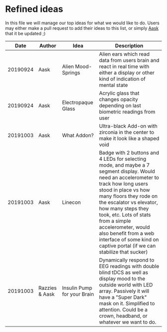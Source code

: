 # Refined ideas

In this file we will manage our top ideas for what we would like to do. Users may either make a pull request to add their ideas to this list, or simply [Aask](mailto:ask.wietting@gmail.com) that it be updated ;)

Date | Author | Idea | Description
-|-|-|-
20190924 | Aask | Alien Mood-Springs | Alien ears which read data from users brain and react in real time with either a display or other kind of indication of mental state
20190924 | Aask | Electropaque Glass | Acrylic glass that changes opacity depending on last biometric readings from user
20191003 | Aask | What Addon? | Ultra-black Add-on with zirconia in the center to make it look like a shaped void
20191003 | Aask | Linecon | Badge with 2 buttons and 4 LEDs for selecting mode, and maybe a 7 segment display. Would need an accelerometer to track how long users stood in place vs how many floors they rode on the escalator vs elevator, how many steps they took, etc. Lots of stats from a simple accelerometer, would also benefit from a web interface of some kind on captive portal (if we can stabilize that sucker)
20191003 | Razzies & Aask | Insulin Pump for your Brain | Dynamically respond to EEG readings with double blind tDCS as well as display mood to the outside world with LED array. Passively it will have a "Super Dark" mask on it. Simplified to attention. Could be a crown, headband, or whatever we want to do. 
